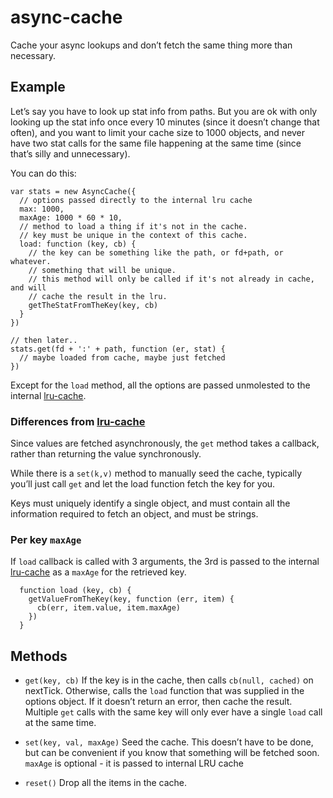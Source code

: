 async-cache
===========

Cache your async lookups and don’t fetch the same thing more than necessary.

Example
-------

Let’s say you have to look up stat info from paths. But you are ok with only looking up the stat info once every 10 minutes (since it doesn’t change that often), and you want to limit your cache size to 1000 objects, and never have two stat calls for the same file happening at the same time (since that’s silly and unnecessary).

You can do this:

    var stats = new AsyncCache({
      // options passed directly to the internal lru cache
      max: 1000,
      maxAge: 1000 * 60 * 10,
      // method to load a thing if it's not in the cache.
      // key must be unique in the context of this cache.
      load: function (key, cb) {
        // the key can be something like the path, or fd+path, or whatever.
        // something that will be unique.
        // this method will only be called if it's not already in cache, and will
        // cache the result in the lru.
        getTheStatFromTheKey(key, cb)
      }
    })

    // then later..
    stats.get(fd + ':' + path, function (er, stat) {
      // maybe loaded from cache, maybe just fetched
    })

Except for the `load` method, all the options are passed unmolested to the internal [lru-cache](http://npm.im/lru-cache).

### Differences from [lru-cache](http://npm.im/lru-cache)

Since values are fetched asynchronously, the `get` method takes a callback, rather than returning the value synchronously.

While there is a `set(k,v)` method to manually seed the cache, typically you’ll just call `get` and let the load function fetch the key for you.

Keys must uniquely identify a single object, and must contain all the information required to fetch an object, and must be strings.

### Per key `maxAge`

If `load` callback is called with 3 arguments, the 3rd is passed to the internal [lru-cache](http://npm.im/lru-cache) as a `maxAge` for the retrieved key.

      function load (key, cb) {
        getValueFromTheKey(key, function (err, item) {
          cb(err, item.value, item.maxAge)
        })
      }

Methods
-------

-   `get(key, cb)` If the key is in the cache, then calls `cb(null, cached)` on nextTick. Otherwise, calls the `load` function that was supplied in the options object. If it doesn’t return an error, then cache the result. Multiple `get` calls with the same key will only ever have a single `load` call at the same time.

-   `set(key, val, maxAge)` Seed the cache. This doesn’t have to be done, but can be convenient if you know that something will be fetched soon. `maxAge` is optional - it is passed to internal LRU cache

-   `reset()` Drop all the items in the cache.
